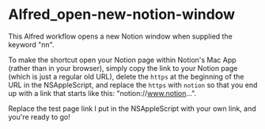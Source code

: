 # Alfred_open-new-notion-window
This Alfred workflow opens a new Notion window when supplied the keyword "nn".

To make the shortcut open your Notion page within Notion's Mac App (rather than in your browser), simply copy the link to your Notion page (which is just a regular old URL), delete the `https` at the beginning of the URL in the NSAppleScript, and replace the `https` with `notion` so that you end up with a link that starts like this: "notion://www.notion...". 

Replace the test page link I put in the NSAppleScript with your own link, and you're ready to go!
